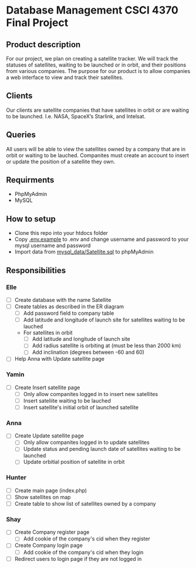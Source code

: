 # Database Management CSCI 4370 Final Project
## Product description
For our project, we plan on creating a satellite tracker. We will track the statuses of satellites, waiting to be launched or in orbit, and their positions from various companies. The purpose for our product is to allow companies a web interface to view and track their satellites.

## Clients
Our clients are satellite companies that have satellites in orbit or are waiting to be launched. I.e. NASA, SpaceX’s Starlink, and Intelsat.

## Queries
All users will be able to view the satellites owned by a company that are in orbit or waiting to be lauched. Companites must create an account to insert or update the position of a satellite they own.

## Requirments
- PhpMyAdmin
- MySQL

## How to setup
- Clone this repo into your htdocs folder
- Copy [.env.example](./.env.example) to .env and change username and password to your mysql username and password
- Import data from [mysql_data/Satellite.sql](./.mysql_data/Satellite.sql) to phpMyAdmin

## Responsibilities
### Elle 
- [ ] Create database with the name Satellite
- [ ] Create tables as described in the ER diagram
    - [ ] Add password field to company table
    - [ ] Add latitude and longitude of launch site for satellites waiting to be lauched
    - For satellites in orbit
        - [ ] Add latitude and longitude of launch site
        - [ ] Add radius satellite is orbiting at (must be less than 2000 km)
        - [ ] Add inclination (degrees between -60 and 60)
- [ ] Help Anna with Update satellite page

### Yamin 
- [ ] Create Insert satellite page
    - [ ] Only allow companites logged in to insert new satellites
    - [ ] Insert sateliite waiting to be lauched
    - [ ] Insert satellite's initial orbit of launched satellite

### Anna 
- [ ] Create Update satellite page
    - [ ] Only allow companites logged in to update satellites
    - [ ] Update status and pending launch date of satellites waiting to be launched
    - [ ] Update orbitial position of satellite in orbit

### Hunter 
- [ ] Create main page (index.php)
- [ ] Show satellites on map
- [ ] Create table to show list of satellites owned by a company

### Shay
- [ ] Create Company register page
    - [ ] Add cookie of the company's cid when they register
- [ ] Create Company login page
    - [ ] Add cookie of the company's cid when they login
- [ ] Redirect users to login page if they are not logged in
